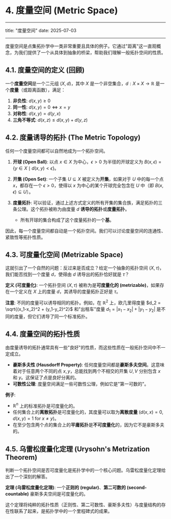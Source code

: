 # 4. 度量空间 (Metric Space)

---

title: "度量空间"
date: 2025-07-03

---

度量空间是点集拓扑学中一类非常重要且具体的例子。它通过"距离"这一直观概念，为我们提供了一个从具体到抽象的桥梁，帮助我们理解一般拓扑空间的性质。

## 4.1. 度量空间的定义 (回顾)

一个**度量空间**是一个二元组 $(X, d)$，其中 $X$ 是一个非空集合，$d: X \times X \to \mathbb{R}$ 是一个**度量**（或距离函数），满足：

1. **非负性**: $d(x, y) \ge 0$
2. **同一性**: $d(x, y) = 0 \iff x = y$
3. **对称性**: $d(x, y) = d(y, x)$
4. **三角不等式**: $d(x, z) \le d(x, y) + d(y, z)$

## 4.2. 度量诱导的拓扑 (The Metric Topology)

任何一个度量空间都可以自然地成为一个拓扑空间。

1. **开球 (Open Ball)**: 以点 $x \in X$ 为中心，$\epsilon > 0$ 为半径的开球定义为 $B(x, \epsilon) = \{ y \in X \mid d(x, y) < \epsilon \}$。

2. **开集 (Open Set)**: 一个子集 $U \subseteq X$ 被定义为**开集**，如果对于 $U$ 中的每一个点 $x$，都存在一个 $\epsilon > 0$，使得以 $x$ 为中心的某个开球完全包含在 $U$ 中（即 $B(x, \epsilon) \subseteq U$）。

3. **度量拓扑**: 可以验证，通过上述方式定义的所有开集的集合族，满足拓扑的三条公理。这个拓扑被称为由度量 $d$ **诱导的拓扑**或**度量拓扑**。
    - 所有开球的集合构成了这个度量拓扑的一个**基**。

因此，每一个度量空间都自动是一个拓扑空间。我们可以讨论度量空间的连通性、紧致性等拓扑性质。

## 4.3. 可度量化空间 (Metrizable Space)

这就引出了一个自然的问题：反过来是否成立？给定一个抽象的拓扑空间 $(X, \tau)$，我们能否找到一个度量 $d$，使得由 $d$ 诱导出的拓扑恰好就是 $\tau$？

**定义 (可度量化)**:
一个拓扑空间 $(X, \tau)$ 被称为是**可度量化的 (metrizable)**，如果存在一个定义在 $X$ 上的度量 $d$，其诱导的度量拓扑正好是 $\tau$。

**注意**: 不同的度量可以诱导相同的拓扑。例如，在 $\mathbb{R}^2$ 上，欧几里得度量 $d_2 = \sqrt{(x_1-x_2)^2 + (y_1-y_2)^2}$ 和"出租车"度量 $d_1 = |x_1-x_2| + |y_1-y_2|$ 是不同的度量，但它们诱导了同一个标准拓扑。

## 4.4. 度量空间的拓扑性质

由度量诱导的拓扑通常具有一些"良好"的性质，而这些性质在一般拓扑空间中不一定成立。

- **豪斯多夫性 (Hausdorff Property)**: 任何度量空间都是**豪斯多夫空间**。这意味着对于任意两个不同的点 $x, y$，总能找到两个不相交的开集 $U, V$ 分别包含 $x$ 和 $y$。这保证了点是良好分离的。
- **可数性公理**: 度量空间满足一些可数性公理，例如它是"第一可数的"。

**例子**:

- $\mathbb{R}^n$ 上的标准拓扑是可度量化的。
- 任何集合上的**离散拓扑**是可度量化的，其度量可以取为**离散度量** ($d(x,x)=0, d(x,y)=1$ for $x \neq y$)。
- 在至少包含两个点的集合上的**平庸拓扑**是**不可度量化**的，因为它不是豪斯多夫的。

## 4.5. 乌雷松度量化定理 (Urysohn's Metrization Theorem)

判断一个拓扑空间是否可度量化是拓扑学中的一个核心问题。乌雷松度量化定理给出了一个深刻的解答。

**定理 (乌雷松度量化定理)**:
一个**正则的 (regular)**、**第二可数的 (second-countable)** 豪斯多夫空间是可度量化的。

这个定理将纯粹的拓扑性质（正则性、第二可数性、豪斯多夫性）与度量结构的存在性联系了起来，是拓扑学中的一个里程碑式的成果。
